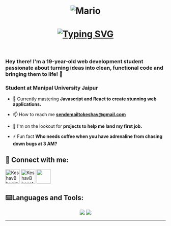 <h1 align="center">
  <img src="https://user-images.githubusercontent.com/74038190/225813708-98b745f2-7d22-48cf-9150-083f1b00d6c9.gif" alt="Mario" />
</h1>
<h1 align="center"><a href="https://git.io/typing-svg"><img src="https://readme-typing-svg.herokuapp.com?font=Fira+Code&duration=2300&pause=1000&color=F70202&width=435&lines=Hello+World!+I+Am+Keshav+Bhagat" alt="Typing SVG" /></a></h1>

<br/>
<h3 align="left"> Hey there! I'm a 19-year-old web development student passionate about turning ideas into clean, functional code and bringing them to life! 🚀</h3>
<h3>Student at Manipal University Jaipur</h3>

- 🔭 Currently mastering **Javascript and React to create stunning web applications.**

- 📫 How to reach me **sendemailtokeshav@gmail.com**

- 🤝 I'm on the lookout for **projects to help me land my first job.**

- ⚡ Fun fact **Who needs coffee when you have adrenaline from chasing down bugs at 3 AM?**

<h2 align="left">📨 Connect with me:</h2>
<p align="left">
 <a href="mailto:sendemailtokeshav@gmail.com" target="_blank"><img align="center" src="https://skillicons.dev/icons?i=gmail" alt="KeshavBhagat" width="45" height="45"/></a>
   <a href="https://x.com/KeshavBhagat09" target="blank"><img align="center" src="https://skillicons.dev/icons?i=twitter" alt="KeshavBhagat" width="45" height="45"/></a>
   <a href="https://www.linkedin.com/in/keshav-bhagat-20631a314/" target="blank"><img align="center" src="https://skillicons.dev/icons?i=linkedin" width="45" height="45"/></a>
  
</p>

<h2 align="left">⌨️Languages and Tools:</h2>
<div align = "center">
          <img src="https://skillicons.dev/icons?i=html,css,javascript,git,github,figma,mongodb,npm,postman,react,nodejs,redux,replit,wordpress,bootstrap" />
              <img src="https://skillicons.dev/icons?i=androidstudio,python,ubuntu,mysql,tailwind,threejs,vite,bash,vscode" /><br>
<div/>

<hr>

